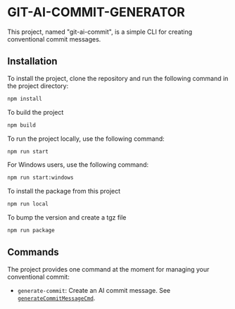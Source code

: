 # GIT-AI-COMMIT-GENERATOR

This project, named "git-ai-commit", is a simple CLI for creating conventional commit messages.

## Installation

To install the project, clone the repository and run the following command in the project directory:

```sh
npm install
```
To build the project

```sh 
npm build
```

To run the project locally, use the following command:

```sh
npm run start
```

For Windows users, use the following command:

```sh
npm run start:windows
```

To install the package from this project

```sh
npm run local
```

To bump the version and create a tgz file

```sh
npm run package
```

## Commands

The project provides one command at the moment for managing your conventional commit:

- `generate-commit`: Create an AI commit message. See [`generateCommitMessageCmd`](command:_github.copilot.openSymbolInFile?%5B%22src%2Fcommands%2FcommitMessage.ts%22%2C%22generateCommitMessageCmd%22%5D "src/commands/commitMessage.ts").
